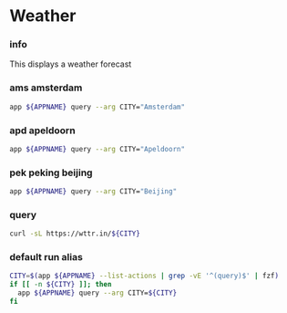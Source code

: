 # Weather

### info
This displays a weather forecast

### ams amsterdam
```sh
app ${APPNAME} query --arg CITY="Amsterdam"
```

### apd apeldoorn
```sh
app ${APPNAME} query --arg CITY="Apeldoorn"
```

### pek peking beijing
```sh
app ${APPNAME} query --arg CITY="Beijing"
```

### query
```sh
curl -sL https://wttr.in/${CITY}
```

### default run alias
```sh
CITY=$(app ${APPNAME} --list-actions | grep -vE '^(query)$' | fzf)
if [[ -n ${CITY} ]]; then
  app ${APPNAME} query --arg CITY=${CITY}
fi
```
